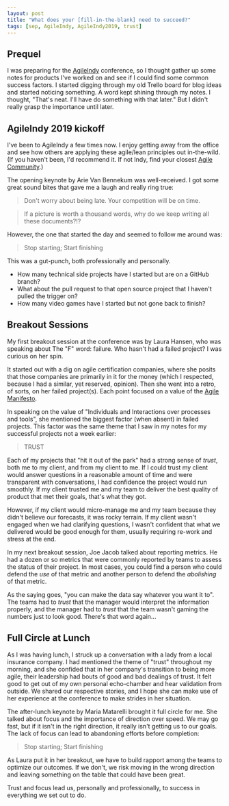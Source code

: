 ```yaml
---
layout: post
title: "What does your [fill-in-the-blank] need to succeed?"
tags: [sep, AgileIndy, AgileIndy2019, trust]
---
```


## Prequel

I was preparing for the <a title="AgileIndy" href="https://agileindy.org/">AgileIndy</a> conference, so I thought gather up some notes for products I've worked on and see if I could find some common success factors. I started digging through my old Trello board for blog ideas and started noticing something. A word kept shining through my notes. I thought, "That's neat. I'll have do something with that later." But I didn't really grasp the importance until later.

## AgileIndy 2019 kickoff

I've been to AgileIndy a few times now. I enjoy getting away from the office and see how others are applying these agile/lean principles out in-the-wild. (If you haven't been, I'd recommend it. If not Indy, find your closest <a title="Agile Alliance Communities" href="https://www.agilealliance.org/communities/">Agile Community</a>.)

The opening keynote by Arie Van Bennekum was well-received. I got some great sound bites that gave me a laugh and really ring true:

<blockquote>
Don't worry about being late. Your competition will be on time.
</blockquote>

<blockquote>
If a picture is worth a thousand words, why do we keep writing all these documents?!?
</blockquote>

However, the one that started the day and seemed to follow me around was:

<blockquote>
Stop starting; Start finishing
</blockquote>

This was a gut-punch, both professionally and personally.
* How many technical side projects have I started but are on a GitHub branch?
* What about the pull request to that open source project that I haven't pulled the trigger on?
* How many video games have I started but not gone back to finish?

## Breakout Sessions

My first breakout session at the conference was by Laura Hansen, who was speaking about The "F" word: failure. Who hasn't had a failed project? I was curious on her spin.

It started out with a dig on agile certification companies, where she posits that those companies are primarily in it for the money (which I respected, because I had a similar, yet reserved, opinion). Then she went into a retro, of sorts, on her failed project(s). Each point focused on a value of the <a title="Agile Manifesto" href="https://agilemanifesto.org">Agile Manifesto</a>.

In speaking on the value of "Individuals and Interactions over processes and tools", she mentioned the biggest factor (when absent) in failed projects. This factor was the same theme that I saw in my notes for my successful projects not a week earlier:

<blockquote>
TRUST
</blockquote>

Each of my projects that "hit it out of the park" had a strong sense of _trust_, both me to my client, and from my client to me. If I could trust my client would answer questions in a reasonable amount of time and were transparent with conversations, I had confidence the project would run smoothly. If my client trusted me and my team to deliver the best quality of product that met their goals, that's what they got.

However, if my client would micro-manage me and my team because they didn't believe our forecasts, it was rocky terrain. If my client wasn't engaged when we had clarifying questions, I wasn't confident that what we delivered would be good enough for them, usually requiring re-work and stress at the end.

In my next breakout session, Joe Jacob talked about reporting metrics. He had a dozen or so metrics that were commonly reported by teams to assess the status of their project. In most cases, you could find a person who could defend the _use_ of that metric and another person to defend the _abolishing_ of that metric.

As the saying goes, "you can make the data say whatever you want it to". The teams had to _trust_ that the manager would interpret the information properly, and the manager had to _trust_ that the team wasn't gaming the numbers just to look good. There's that word again...

## Full Circle at Lunch

As I was having lunch, I struck up a conversation with a lady from a local insurance company. I had mentioned the theme of "trust" throughout my morning, and she confided that in her company's transition to being more agile, their leadership had bouts of good and bad dealings of trust. It felt good to get out of my own personal echo-chamber and hear validation from outside. We shared our respective stories, and I hope she can make use of her experience at the conference to make strides in her situation.

The after-lunch keynote by Maria Matarelli brought it full circle for me. She talked about focus and the importance of direction over speed. We may go fast, but if it isn't in the right direction, it really isn't getting us to our goals. The lack of focus can lead to abandoning efforts before completion:

<blockquote>
Stop starting; Start finishing
</blockquote>

As Laura put it in her breakout, we have to build rapport among the teams to optimize our outcomes. If we don't, we risk moving in the wrong direction and leaving something on the table that could have been great.

Trust and focus lead us, personally and professionally, to success in everything we set out to do.